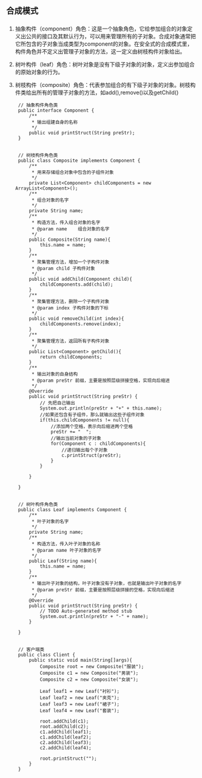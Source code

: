 ## 合成模式

### 
1. 抽象构件（component）角色：这是一个抽象角色，它给参加组合的对象定义出公共的接口及其默认行为，可以用来管理所有的子对象。合成对象通常把它所包含的子对象当成类型为component的对象。在安全式的合成模式里，构件角色并不定义出管理子对象的方法，这一定义由树枝构件对象给出。
2. 树叶构件（leaf）角色：树叶对象是没有下级子对象的对象，定义出参加组合的原始对象的行为。
3. 树枝构件（composite）角色：代表参加组合的有下级子对象的对象。树枝构件类给出所有的管理子对象的方法，如add(),remove()以及getChild()


		// 抽象构件角色类
		public interface Component {
		    /**
		     * 输出组建自身的名称
		     */
		    public void printStruct(String preStr);
		}


		// 树枝构件角色类
		public class Composite implements Component {
		    /**
		     * 用来存储组合对象中包含的子组件对象
		     */
		    private List<Component> childComponents = new ArrayList<Component>();
		    /**
		     * 组合对象的名字
		     */
		    private String name;
		    /**
		     * 构造方法，传入组合对象的名字
		     * @param name    组合对象的名字
		     */
		    public Composite(String name){
		        this.name = name;
		    }
		    /**
		     * 聚集管理方法，增加一个子构件对象
		     * @param child 子构件对象
		     */
		    public void addChild(Component child){
		        childComponents.add(child);
		    }
		    /**
		     * 聚集管理方法，删除一个子构件对象
		     * @param index 子构件对象的下标
		     */
		    public void removeChild(int index){
		        childComponents.remove(index);
		    }
		    /**
		     * 聚集管理方法，返回所有子构件对象
		     */
		    public List<Component> getChild(){
		        return childComponents;
		    }
		    /**
		     * 输出对象的自身结构
		     * @param preStr 前缀，主要是按照层级拼接空格，实现向后缩进
		     */
		    @Override
		    public void printStruct(String preStr) {
		        // 先把自己输出
		        System.out.println(preStr + "+" + this.name);
		        //如果还包含有子组件，那么就输出这些子组件对象
		        if(this.childComponents != null){
		            //添加两个空格，表示向后缩进两个空格
		            preStr += "  ";
		            //输出当前对象的子对象
		            for(Component c : childComponents){
		                //递归输出每个子对象
		                c.printStruct(preStr);
		            }
		        }
		        
		    }
		
		}

		
		// 树叶构件角色类
		public class Leaf implements Component {
		    /**
		     * 叶子对象的名字
		     */
		    private String name;
		    /**
		     * 构造方法，传入叶子对象的名称
		     * @param name 叶子对象的名字
		     */
		    public Leaf(String name){
		        this.name = name;
		    }
		    /**
		     * 输出叶子对象的结构，叶子对象没有子对象，也就是输出叶子对象的名字
		     * @param preStr 前缀，主要是按照层级拼接的空格，实现向后缩进
		     */
		    @Override
		    public void printStruct(String preStr) {
		        // TODO Auto-generated method stub
		        System.out.println(preStr + "-" + name);
		    }
		
		}


		// 客户端类
		public class Client {
		    public static void main(String[]args){
		        Composite root = new Composite("服装");
		        Composite c1 = new Composite("男装");
		        Composite c2 = new Composite("女装");
		        
		        Leaf leaf1 = new Leaf("衬衫");
		        Leaf leaf2 = new Leaf("夹克");
		        Leaf leaf3 = new Leaf("裙子");
		        Leaf leaf4 = new Leaf("套装");
		        
		        root.addChild(c1);
		        root.addChild(c2);
		        c1.addChild(leaf1);
		        c1.addChild(leaf2);
		        c2.addChild(leaf3);
		        c2.addChild(leaf4);
		        
		        root.printStruct("");
		    }
		}